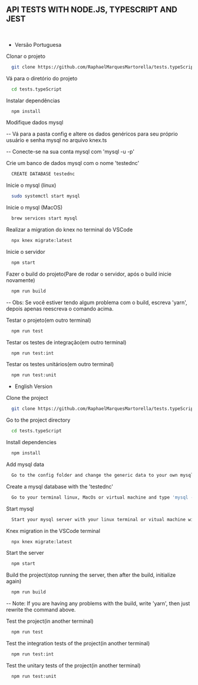  ## API TESTS WITH NODE.JS, TYPESCRIPT AND JEST  

<br>
 


- Versão Portuguesa



Clonar o projeto

```bash
  git clone https://github.com/RaphaelMarquesMartorella/tests.typeScript.git
```

Vá para o diretório do projeto

```bash
  cd tests.typeScript
```

Instalar dependências

```bash
  npm install
```

Modifique dados mysql


-- Vá para a pasta config e altere os dados genéricos para seu próprio usuário e senha mysql no arquivo knex.ts

-- Conecte-se na sua conta mysql com 'mysql -u -p'


Crie um banco de dados mysql com o nome 'testednc' 

```bash
  CREATE DATABASE testednc
```

Inicie o mysql (linux)

```bash
  sudo systemctl start mysql
```

Inicie o mysql (MacOS)

```bash
  brew services start mysql
```

Realizar a migration do knex no terminal do VSCode

```bash
  npx knex migrate:latest
```

Inicie o servidor

```bash
  npm start
```

Fazer o build do projeto(Pare de rodar o servidor, após o build inicie novamente)

```bash
  npm run build
```

-- Obs: Se você estiver tendo algum problema com o build, escreva 'yarn', depois apenas reescreva o comando acima.

Testar o projeto(em outro terminal)

```bash
  npm run test
```

Testar os testes de integração(em outro terminal)

```bash
  npm run test:int
```

Testar os testes unitários(em outro terminal)

```bash
  npm run test:unit
```

- English Version

                            
Clone the project

```bash
  git clone https://github.com/RaphaelMarquesMartorella/tests.typeScript.git
```

Go to the project directory

```bash
  cd tests.typeScript
```

Install dependencies

```bash
  npm install
```

Add mysql data

```bash
  Go to the config folder and change the generic data to your own mysql user and password in the knex.ts file.
```

Create a mysql database with the 'testednc'

```bash
  Go to your terminal linux, MacOs or virtual machine and type 'mysql -u root -p', then type 'CREATE DATABASE testednc;' e you are ready to go
```

Start mysql

```bash
  Start your mysql server with your linux terminal or vitual machine with 'sudo systemctl start mysql', or if you in MacOs 'brew services start mysql'
```

Knex migration in the VSCode terminal

```bash
  npx knex migrate:latest
```

Start the server

```bash
  npm start
```

Build the project(stop running the server, then after the build, initialize again)

```bash
  npm run build
```

-- Note: If you are having any problems with the build, write 'yarn', then just rewrite the command above.

Test the project(in another terminal)

```bash
  npm run test
```

Test the integration tests of the project(in another terminal)

```bash
  npm run test:int
```

Test the unitary tests of the project(in another terminal)

```bash
  npm run test:unit
```












